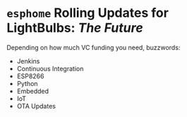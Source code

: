# ```esphome``` Rolling Updates for LightBulbs: *The Future*

Depending on how much VC funding you need, buzzwords:

- Jenkins
- Continuous Integration
- ESP8266
- Python
- Embedded
- IoT
- OTA Updates
